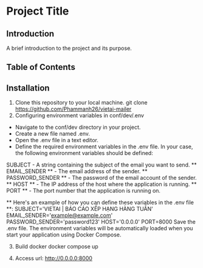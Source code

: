 # Project Title


## Introduction

A brief introduction to the project and its purpose.

## Table of Contents



## Installation

1. Clone this repository to your local machine.
git clone https://github.com/Phammanh26/vietai-mailer
2. Configuring environment variables in conf/dev/.env
  - Navigate to the conf/dev directory in your project.
  - Create a new file named .env.
  - Open the .env file in a text editor.
  - Define the required environment variables in the .env file. In your case, the following environment variables should be defined:

  SUBJECT - A string containing the subject of the email you want to send.
  ** EMAIL_SENDER ** - The email address of the sender.
  ** PASSWORD_SENDER **  - The password of the email account of the sender.
  ** HOST ** - The IP address of the host where the application is running.
  ** PORT ** - The port number that the application is running on.
  
  ** Here's an example of how you can define these variables in the .env file **:
    SUBJECT='VIETAI | BÁO CÁO XẾP HẠNG HÀNG TUẦN'
    EMAIL_SENDER='example@example.com'
    PASSWORD_SENDER='password123'
    HOST='0.0.0.0'
    PORT=8000
    Save the .env file. The environment variables will be automatically loaded when you start your application using Docker Compose.








3. Build docker
docker compose up

4. Access url: http://0.0.0.0:8000
